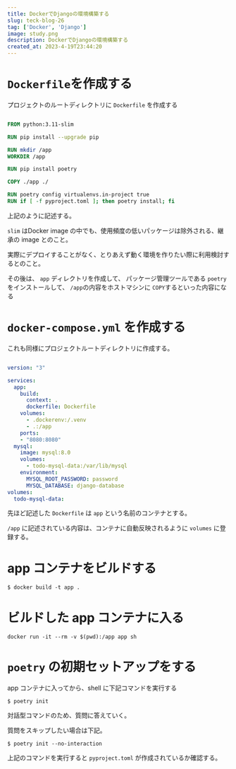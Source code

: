 ```yaml
---
title: DockerでDjangoの環境構築する
slug: teck-blog-26
tag: ['Docker', 'Django']
image: study.png
description: DockerでDjangoの環境構築する
created_at: 2023-4-19T23:44:20
---
```


# `Dockerfile`を作成する

プロジェクトのルートディレクトリに `Dockerfile` を作成する

```Dockerfile

FROM python:3.11-slim

RUN pip install --upgrade pip

RUN mkdir /app
WORKDIR /app

RUN pip install poetry

COPY ./app ./

RUN poetry config virtualenvs.in-project true
RUN if [ -f pyproject.toml ]; then poetry install; fi
```

上記のように記述する。

`slim` はDocker image の中でも、使用頻度の低いパッケージは除外される、継承の image とのこと。

実際にデプロイすることがなく、とりあえず動く環境を作りたい際に利用検討するとのこと。

その後は、 `app` ディレクトリを作成して、 パッケージ管理ツールである `poetry` をインストールして、 `/app`の内容をホストマシンに `COPY`するといった内容になる

# `docker-compose.yml` を作成する

これも同様にプロジェクトルートディレクトリに作成する。

```docker-compose.yml

version: "3"

services:
  app:
    build:
      context: .
      dockerfile: Dockerfile
    volumes:
      - .dockerenv:/.venv
      - .:/app
    ports:
    - "8080:8080"
  mysql:
    image: mysql:8.0
    volumes:
      - todo-mysql-data:/var/lib/mysql
    environment:
      MYSQL_ROOT_PASSWORD: password
      MYSQL_DATABASE: django-database
volumes:
  todo-mysql-data:
```

先ほど記述した `Dockerfile` は `app` という名前のコンテナとする。

`/app` に記述されている内容は、コンテナに自動反映されるように `volumes` に登録する。

# app コンテナをビルドする

```
$ docker build -t app .
```

# ビルドした app コンテナに入る

```
docker run -it --rm -v $(pwd):/app app sh
```

# `poetry` の初期セットアップをする

app コンテナに入ってから、shell に下記コマンドを実行する

```
$ poetry init
```

対話型コマンドのため、質問に答えていく。

質問をスキップしたい場合は下記。

```
$ poetry init --no-interaction
```


上記のコマンドを実行すると `pyproject.toml` が作成されているか確認する。
